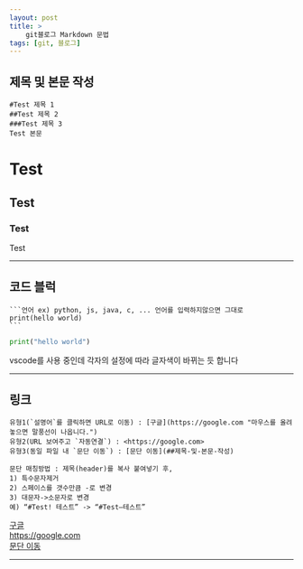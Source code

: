 ```yaml
---
layout: post
title: >
    git블로그 Markdown 문법 
tags: [git, 블로그]
---
```



## 제목 및 본문 작성

    #Test 제목 1
    ##Test 제목 2
    ###Test 제목 3
    Test 본문

# Test
## Test
### Test
Test


---


## 코드 블럭
    ```언어 ex) python, js, java, c, ... 언어를 입력하지않으면 그대로
    print(hello world)
    ```

```python
print("hello world")
```  
vscode를 사용 중인데 각자의 설정에 따라 글자색이 바뀌는 듯 합니다


---


## 링크
    유형1(`설명어`를 클릭하면 URL로 이동) : [구글](https://google.com "마우스를 올려놓으면 말풍선이 나옵니다.")  
    유형2(URL 보여주고 `자동연결`) : <https://google.com>  
    유형3(동일 파일 내 `문단 이동`) : [문단 이동](##제목-및-본문-작성)
    
    문단 매칭방법 : 제목(header)를 복사 붙여넣기 후,
    1) 특수문자제거
    2) 스페이스를 갯수만큼 -로 변경
    3) 대문자->소문자로 변경
    예) “#Test! 테스트” -> “#Test–테스트”


[구글](https://google.com "마우스를 올려놓으면 말풍선이 나옵니다.")  
<https://google.com>  
[문단 이동](##제목-및-본문-작성)  


---
